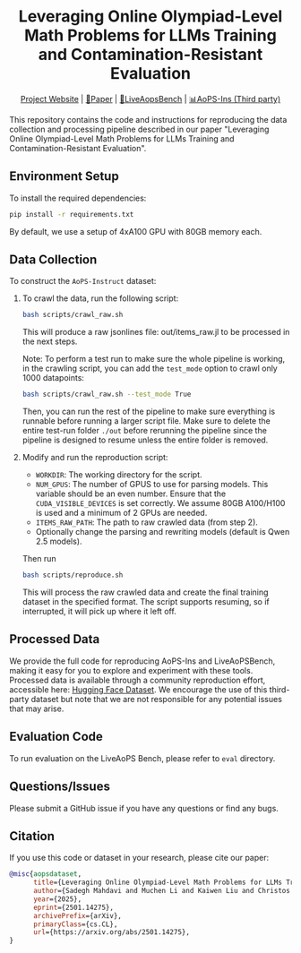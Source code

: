 <div align="center">
  <h1>Leveraging Online Olympiad-Level Math Problems for LLMs Training and Contamination-Resistant Evaluation</h1>
  <p>
  <a href="https://livemathbench.github.io/">Project Website</a> |
  <a href="https://arxiv.org/pdf/2501.14275">📝Paper</a> |
  <a href="https://huggingface.co/datasets/jojo23333/LiveAoPSBench-2024">📐LiveAopsBench</a>  |
  <a href="https://huggingface.co/datasets/DeepStudentLlama/AoPS-Instruct">📊AoPS-Ins (Third party)</a> 
  </p>
</div>

<!-- # Leveraging Online Olympiad-Level Math Problems for LLMs Training and Contamination-Resistant Evaluation -->

This repository contains the code and instructions for reproducing the data collection and processing pipeline described in our paper "Leveraging Online Olympiad-Level Math Problems for LLMs Training and Contamination-Resistant Evaluation".

## Environment Setup
To install the required dependencies:
```bash
pip install -r requirements.txt
```
By default, we use a setup of 4xA100 GPU with 80GB memory each.

## Data Collection

To construct the `AoPS-Instruct` dataset:

1. To crawl the data, run the following script:
   ```bash
   bash scripts/crawl_raw.sh
   ```
   This will produce a raw jsonlines file: out/items_raw.jl to be processed in the next steps.

   Note: To perform a test run to make sure the whole pipeline is working, in the crawling script, you can add the `test_mode` option to crawl only 1000 datapoints:
   ```bash
   bash scripts/crawl_raw.sh --test_mode True
   ```
   Then, you can run the rest of the pipeline to make sure everything is runnable before running a larger script file. Make sure to delete the entire test-run folder `./out` before rerunning the pipeline since the pipeline is designed to resume unless the entire folder is removed.


2. Modify and run the reproduction script:
   - `WORKDIR`: The working directory for the script.
   - `NUM_GPUS`: The number of GPUS to use for parsing models. This variable should be an even number. Ensure that the `CUDA_VISIBLE_DEVICES` is set correctly. We assume 80GB A100/H100 is used and a minimum of 2 GPUs are needed.
   - `ITEMS_RAW_PATH`: The path to raw crawled data (from step 2).
   - Optionally change the parsing and rewriting models (default is Qwen 2.5 models).

   Then run 
   ```bash
   bash scripts/reproduce.sh
   ```

   This will process the raw crawled data and create the final training dataset in the specified format. The script supports resuming, so if interrupted, it will pick up where it left off.

## Processed Data
We provide the full code for reproducing AoPS-Ins and LiveAoPSBench, making it easy for you to explore and experiment with these tools. Processed data is available through a community reproduction effort, accessible here: [Hugging Face Dataset](https://huggingface.co/datasets/DeepStudentLlama/AoPS-Instruct). We encourage the use of this third-party dataset but note that we are not responsible for any potential issues that may arise.

## Evaluation Code

To run evaluation on the LiveAoPS Bench, please refer to `eval` directory.

## Questions/Issues

Please submit a GitHub issue if you have any questions or find any bugs.

## Citation

If you use this code or dataset in your research, please cite our paper:

```bibtex
@misc{aopsdataset,
      title={Leveraging Online Olympiad-Level Math Problems for LLMs Training and Contamination-Resistant Evaluation}, 
      author={Sadegh Mahdavi and Muchen Li and Kaiwen Liu and Christos Thrampoulidis and Leonid Sigal and Renjie Liao},
      year={2025},
      eprint={2501.14275},
      archivePrefix={arXiv},
      primaryClass={cs.CL},
      url={https://arxiv.org/abs/2501.14275}, 
}
```
